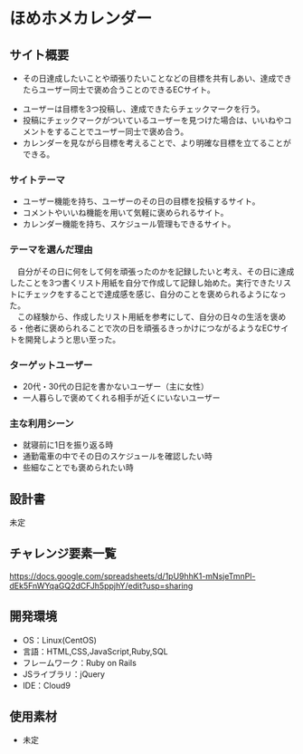 # ほめホメカレンダー

## サイト概要
- その日達成したいことや頑張りたいことなどの目標を共有しあい、達成できたらユーザー同士で褒め合うことのできるECサイト。  
* ユーザーは目標を3つ投稿し、達成できたらチェックマークを行う。  
* 投稿にチェックマークがついているユーザーを見つけた場合は、いいねやコメントをすることでユーザー同士で褒め合う。  
* カレンダーを見ながら目標を考えることで、より明確な目標を立てることができる。

### サイトテーマ
* ユーザー機能を持ち、ユーザーのその日の目標を投稿するサイト。  
* コメントやいいね機能を用いて気軽に褒められるサイト。  
* カレンダー機能を持ち、スケジュール管理もできるサイト。  

### テーマを選んだ理由
　自分がその日に何をして何を頑張ったのかを記録したいと考え、その日に達成したことを3つ書くリスト用紙を自分で作成して記録し始めた。実行できたリストにチェックをすることで達成感を感じ、自分のことを褒められるようになった。  
　この経験から、作成したリスト用紙を参考にして、自分の日々の生活を褒める・他者に褒められることで次の日を頑張るきっかけにつながるようなECサイトを開発しようと思い至った。

### ターゲットユーザー
* 20代・30代の日記を書かないユーザー（主に女性）  
* 一人暮らしで褒めてくれる相手が近くにいないユーザー

### 主な利用シーン
* 就寝前に1日を振り返る時  
* 通勤電車の中でその日のスケジュールを確認したい時  
* 些細なことでも褒められたい時

## 設計書
未定

## チャレンジ要素一覧
https://docs.google.com/spreadsheets/d/1pU9hhK1-mNsjeTmnPl-dEk5FnWYqaGQ2dCFJh5ppjhY/edit?usp=sharing

## 開発環境
- OS：Linux(CentOS)
- 言語：HTML,CSS,JavaScript,Ruby,SQL
- フレームワーク：Ruby on Rails
- JSライブラリ：jQuery
- IDE：Cloud9

## 使用素材
- 未定